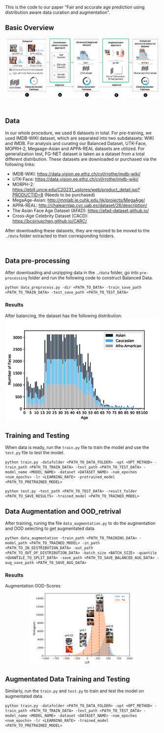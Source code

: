 This is the code to our paper "Fair and accurate age prediction using distribution aware data curation and augmentation".

## Basic Overview

<p align="center"><img src="./results/Paper_Workflow.png"></p>

<br>

## Data
In our whole procedure, we used 6 datasets in total. For pre-training, we used IMDB-WIKI dataset, which are separated into two subdatasets: WIKI and IMDB.
For analysis and curating our Balanced Dataset, UTK-Face, MOPRH-2, Megaage-Asian and APPA-REAL datasets are utilized.
For generalization test, FG-NET dataset is taken as a dataset from a total different distribution.
These datasets are downloaded or purchased via the following links:
- IMDB-WIKI: https://data.vision.ee.ethz.ch/cvl/rrothe/imdb-wiki/
- UTK-Face: https://data.vision.ee.ethz.ch/cvl/rrothe/imdb-wiki/
- MORPH-2: https://ebill.uncw.edu/C20231_ustores/web/product_detail.jsp?PRODUCTID=8 (Needs to be purchased)
- MegaAge-Asian: http://mmlab.ie.cuhk.edu.hk/projects/MegaAge/
- APPA-REAL: http://chalearnlap.cvc.uab.es/dataset/26/description/
- The Asian Face Age Dataset (AFAD): https://afad-dataset.github.io/
- Cross-Age Celebrity Dataset (CACD): https://bcsiriuschen.github.io/CARC/

After downloading these datasets, they are required to be moved to the ``./data`` folder extracted to their corresponding folders.

<br>

## Data pre-processing
After downloading and unzipping data in the ``./data`` folder, go into ``pre-processing`` folder and run the following code to construct Balanced Data.

```
python data_preprocess.py -dir <PATH_TO_DATA> -train_save_path <PATH_TO_TRAIN_DATA> -test_save_path <PATH_TO_TEST_DATA>
```
### Results
After balancing, the dataset has the following distribution:
<img src="results/Balanced_distribution.png">

## Training and Testing
When data is ready, run the ``train.py`` file to train the model and use the ``test.py`` file to test the model.

```
python train.py -datafolder <PATH_TO_DATA_FOLDER> -opt <OPT_METHOD> -train_path <PATH_TO_TRAIN_DATA> -test_path <PATH_TO_TEST_DATA> -model_name <MODEL_NAME> -dataset <DATASET_NAME> -num_epoches <num_epochs> -lr <LEARNING_RATE> -pretrained_model <PATH_TO_PRETRAINED_MODEL>
```

```
python test.py -test_path <PATH_TO_TEST_DATA> -result_folder <PATH_TO_SAVE_RESULTS> -trained_model <PATH_TO_TRAINED_MODEL> 
```

## Data Augmentation and OOD_retrival
After training, runing the file ``data_augmentation.py`` to do the augmentation and OOD selecting to get augmentated data.

```
python data_augmentation -train_path <PATH_TO_TRAINING_DATA> -model_path <PATH_TO_TRAINED_MODEL> -in_path <PATH_TO_IN_DISTRIBUTION_DATA> -out_path <PATH_TO_OUT_OF_DISTRIBUTION_DATA> -batch_size <BATCH_SIZE> -quantile <QUANTILE_TO_SPLIT_DATA> -save_path <PATH_TO_SAVE_BALANCED_AUG_DATA> -aug_save_path <PATH_TO_SAVE_AUG_DATA>
```
### Results

Augmentation OOD-Scores
<center><img src="./results/distribution_augmentation.png" width='70%'></center>


## Augmentated Data Training and Testing
Similarly, run the ``train.py`` and ``test.py`` to train and test the model on augmentated data.
```
python train.py -datafolder <PATH_TO_DATA_FOLDER> -opt <OPT_METHOD> -train_path <PATH_TO_TRAIN_DATA> -test_path <PATH_TO_TEST_DATA> -model_name <MODEL_NAME> -dataset <DATASET_NAME> -num_epoches <num_epochs> -lr <LEARNING_RATE> -trained_model <PATH_TO_PRETRAINED_MODEL>
```

